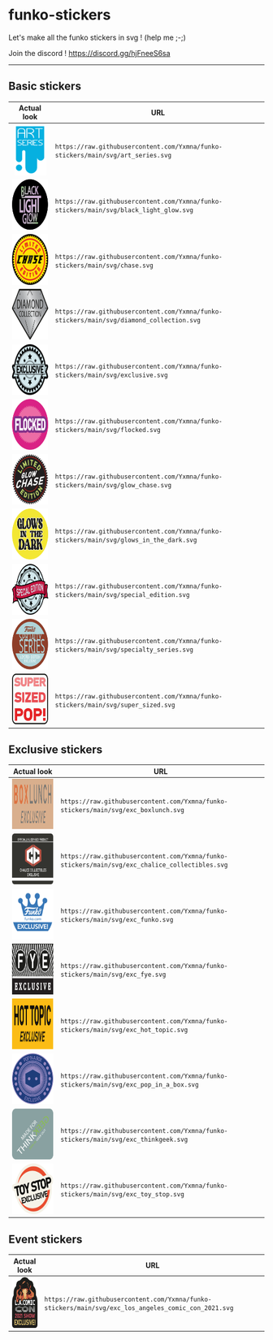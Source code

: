 # funko-stickers
Let's make all the funko stickers in svg ! (help me ;-;)

Join the discord ! https://discord.gg/hjFneeS6sa

---

## Basic stickers

|  Actual look | URL  |
| :---: | ------ |
| <img src="https://raw.githubusercontent.com/Yxmna/funko-stickers/main/svg/art_series.svg" height="100">| ```https://raw.githubusercontent.com/Yxmna/funko-stickers/main/svg/art_series.svg```
| <img src="https://raw.githubusercontent.com/Yxmna/funko-stickers/main/svg/black_light_glow.svg" height="100"> | ```https://raw.githubusercontent.com/Yxmna/funko-stickers/main/svg/black_light_glow.svg```
| <img src="https://raw.githubusercontent.com/Yxmna/funko-stickers/main/svg/chase.svg" height="100"> | ```https://raw.githubusercontent.com/Yxmna/funko-stickers/main/svg/chase.svg```
<img src="https://raw.githubusercontent.com/Yxmna/funko-stickers/main/svg/diamond_collection.svg" height="100"> | ```https://raw.githubusercontent.com/Yxmna/funko-stickers/main/svg/diamond_collection.svg```
 <img src="https://raw.githubusercontent.com/Yxmna/funko-stickers/main/svg/exclusive.svg" height="100"> | ```https://raw.githubusercontent.com/Yxmna/funko-stickers/main/svg/exclusive.svg```
 <img src="https://raw.githubusercontent.com/Yxmna/funko-stickers/main/svg/flocked.svg" height="100"> | ```https://raw.githubusercontent.com/Yxmna/funko-stickers/main/svg/flocked.svg```
 <img src="https://raw.githubusercontent.com/Yxmna/funko-stickers/main/svg/glow_chase.svg" height="100"> | ```https://raw.githubusercontent.com/Yxmna/funko-stickers/main/svg/glow_chase.svg```
 <img src="https://raw.githubusercontent.com/Yxmna/funko-stickers/main/svg/glows_in_the_dark.svg" height="100"> | ```https://raw.githubusercontent.com/Yxmna/funko-stickers/main/svg/glows_in_the_dark.svg```
 <img src="https://raw.githubusercontent.com/Yxmna/funko-stickers/main/svg/special_edition.svg" height="100"> | ```https://raw.githubusercontent.com/Yxmna/funko-stickers/main/svg/special_edition.svg```
 <img src="https://raw.githubusercontent.com/Yxmna/funko-stickers/main/svg/specialty_series.svg" height="100"> | ```https://raw.githubusercontent.com/Yxmna/funko-stickers/main/svg/specialty_series.svg```
 <img src="https://raw.githubusercontent.com/Yxmna/funko-stickers/main/svg/super_sized.svg" height="100"> | ```https://raw.githubusercontent.com/Yxmna/funko-stickers/main/svg/super_sized.svg```
 
 

 
## Exclusive stickers

|  Actual look | URL  |
| :---: | ------ |
 <img src="https://raw.githubusercontent.com/Yxmna/funko-stickers/main/svg/exc_boxlunch.svg" height="100"> | ```https://raw.githubusercontent.com/Yxmna/funko-stickers/main/svg/exc_boxlunch.svg```
 <img src="https://raw.githubusercontent.com/Yxmna/funko-stickers/main/svg/exc_chalice_collectibles.svg" height="100"> | ```https://raw.githubusercontent.com/Yxmna/funko-stickers/main/svg/exc_chalice_collectibles.svg```
 <img src="https://raw.githubusercontent.com/Yxmna/funko-stickers/main/svg/exc_funko.svg" height="100"> | ```https://raw.githubusercontent.com/Yxmna/funko-stickers/main/svg/exc_funko.svg```
 <img src="https://raw.githubusercontent.com/Yxmna/funko-stickers/main/svg/exc_fye.svg" height="100"> | ```https://raw.githubusercontent.com/Yxmna/funko-stickers/main/svg/exc_fye.svg```
 <img src="https://raw.githubusercontent.com/Yxmna/funko-stickers/main/svg/exc_hot_topic.svg" height="100"> | ```https://raw.githubusercontent.com/Yxmna/funko-stickers/main/svg/exc_hot_topic.svg```
 <img src="https://raw.githubusercontent.com/Yxmna/funko-stickers/main/svg/exc_pop_in_a_box.svg" height="100"> | ```https://raw.githubusercontent.com/Yxmna/funko-stickers/main/svg/exc_pop_in_a_box.svg```
 <img src="https://raw.githubusercontent.com/Yxmna/funko-stickers/main/svg/exc_thinkgeek.svg" height="100"> | ```https://raw.githubusercontent.com/Yxmna/funko-stickers/main/svg/exc_thinkgeek.svg```
 <img src="https://raw.githubusercontent.com/Yxmna/funko-stickers/main/svg/exc_toy_stop.svg" height="100"> | ```https://raw.githubusercontent.com/Yxmna/funko-stickers/main/svg/exc_toy_stop.svg```
 
 
 ## Event stickers

|  Actual look | URL  |
| :---: | ------ |
 <img src="https://raw.githubusercontent.com/Yxmna/funko-stickers/main/svg/exc_los_angeles_comic_con_2021.svg" height="100"> | ```https://raw.githubusercontent.com/Yxmna/funko-stickers/main/svg/exc_los_angeles_comic_con_2021.svg```
 
